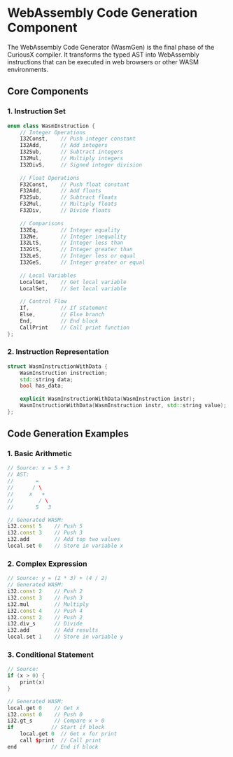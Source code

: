 # WebAssembly Code Generation Component

The WebAssembly Code Generator (WasmGen) is the final phase of the CuriousX compiler. It transforms the typed AST into WebAssembly instructions that can be executed in web browsers or other WASM environments.

## Core Components

### 1. Instruction Set
```cpp
enum class WasmInstruction {
    // Integer Operations
    I32Const,    // Push integer constant
    I32Add,      // Add integers
    I32Sub,      // Subtract integers
    I32Mul,      // Multiply integers
    I32DivS,     // Signed integer division
    
    // Float Operations
    F32Const,    // Push float constant
    F32Add,      // Add floats
    F32Sub,      // Subtract floats
    F32Mul,      // Multiply floats
    F32Div,      // Divide floats
    
    // Comparisons
    I32Eq,       // Integer equality
    I32Ne,       // Integer inequality
    I32LtS,      // Integer less than
    I32GtS,      // Integer greater than
    I32LeS,      // Integer less or equal
    I32GeS,      // Integer greater or equal
    
    // Local Variables
    LocalGet,    // Get local variable
    LocalSet,    // Set local variable
    
    // Control Flow
    If,          // If statement
    Else,        // Else branch
    End,         // End block
    CallPrint    // Call print function
};
```

### 2. Instruction Representation
```cpp
struct WasmInstructionWithData {
    WasmInstruction instruction;
    std::string data;
    bool has_data;
    
    explicit WasmInstructionWithData(WasmInstruction instr);
    WasmInstructionWithData(WasmInstruction instr, std::string value);
};
```

## Code Generation Examples

### 1. Basic Arithmetic
```cpp
// Source: x = 5 + 3
// AST:
//       =
//      / \
//     x   +
//        / \
//       5   3

// Generated WASM:
i32.const 5    // Push 5
i32.const 3    // Push 3
i32.add        // Add top two values
local.set 0    // Store in variable x
```

### 2. Complex Expression
```cpp
// Source: y = (2 * 3) + (4 / 2)
// Generated WASM:
i32.const 2    // Push 2
i32.const 3    // Push 3
i32.mul        // Multiply
i32.const 4    // Push 4
i32.const 2    // Push 2
i32.div_s      // Divide
i32.add        // Add results
local.set 1    // Store in variable y
```

### 3. Conditional Statement
```cpp
// Source:
if (x > 0) {
    print(x)
}

// Generated WASM:
local.get 0    // Get x
i32.const 0    // Push 0
i32.gt_s       // Compare x > 0
if            // Start if block
    local.get 0  // Get x for print
    call $print  // Call print
end           // End if block
```
